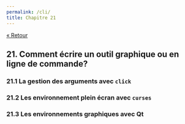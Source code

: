 ```yaml
---
permalink: /cli/
title: Chapitre 21
---
```


[« Retour](/python/contents)

## 21. Comment écrire un outil graphique ou en ligne de commande?

### 21.1 La gestion des arguments avec `click`

### 21.2 Les environnement plein écran avec `curses`

### 21.3 Les environnements graphiques avec Qt
